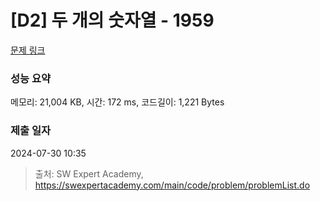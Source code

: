 # [D2] 두 개의 숫자열 - 1959 

[문제 링크](https://swexpertacademy.com/main/code/problem/problemDetail.do?contestProbId=AV5PpoFaAS4DFAUq) 

### 성능 요약

메모리: 21,004 KB, 시간: 172 ms, 코드길이: 1,221 Bytes

### 제출 일자

2024-07-30 10:35



> 출처: SW Expert Academy, https://swexpertacademy.com/main/code/problem/problemList.do